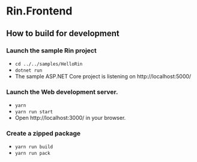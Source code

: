 # Rin.Frontend

## How to build for development

### Launch the sample Rin project
- `cd ../../samples/HelloRin`
- `dotnet run`
- The sample ASP.NET Core project is listening on http://localhost:5000/

### Launch the Web development server.
- `yarn`
- `yarn run start`
- Open http://localhost:3000/ in your browser.

### Create a zipped package
- `yarn run build`
- `yarn run pack`